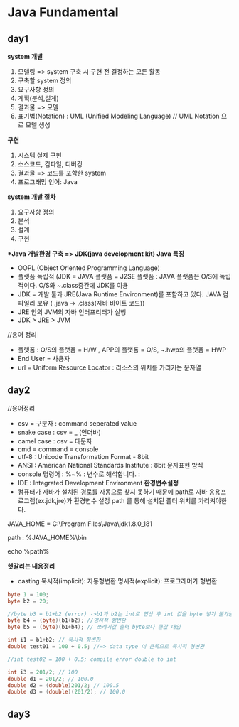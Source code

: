 # Java Fundamental
## day1

<strong>system 개발</strong>

1. 모델링 => system 구축 시 구현 전 결정하는 모든 활동
2. 구축할 system 정의
3. 요구사항 정의
4. 계획(분석,설계)
5. 결과물 => 모델
6. 표기법(Notation) : UML (Unified Modeling Language) // UML Notation 으로 모델 생성

<strong>구현</strong>
1. 시스템 실제 구현
2. 소스코드, 컴파일, 디버깅
3. 결과물 => 코드를 포함한 system
4. 프로그래밍 언어: Java

<strong>system 개발 절차</strong>
1. 요구사항 정의
2. 분석
3. 설계
4. 구현

<strong>*Java 개발환경 구축 => JDK(java development kit)</strong>
<strong>Java 특징</strong>
* OOPL (Object Oriented Programming Language)
* 플랫폼 독립적 (JDK = JAVA 플랫폼 = J2SE 플랫폼 : JAVA 플랫폼은 O/S에 독립적이다. O/S와 ~.class중간에 JDK를 이용
* JDK = 개발 툴과 JRE(Java Runtime Environment)를 포함하고 있다. JAVA 컴파일러 보유 ( .java -> .class(자바 바이트 코드))
* JRE 안의 JVM의 자바 인터프리터가 실행
* JDK > JRE > JVM
 
//용어 정리
* 플랫폼 : O/S의 플랫폼 = H/W , APP의 플랫폼 = O/S, ~.hwp의 플랫폼 = HWP
* End User = 사용자
* url = Uniform Resource Locator : 리소스의 위치를 가리키는 문자열
          
 ## day2
 //용어정리
 * csv = 구분자 : command seperated value
 * snake case : csv = _ (언더바)
 * camel case : csv = 대문자
 * cmd = command = console
 * utf-8 : Unicode Transformation Format - 8bit
 * ANSI : American National Standards Institute : 8bit 문자표현 방식
 * console 명령어 : %~% : 변수로 해석합니다. :
 * IDE : Integrated Development Environment
<strong>환경변수설정</strong>
* 컴퓨터가 자바가 설치된 경로를 자동으로 찾지 못하기 때문에 path로 자바 응용프로그램(ex.jdk,jre)가 환경변수 설정 path 를 통해 설치된 폴더 위치를 가리켜야한다.

 JAVA_HOME = C:\Program Files\Java\jdk1.8.0_181
 
 path : %JAVA_HOME%\bin
 
 echo %path%
 
<strong>헷갈리는 내용정리</strong>
* casting
묵시적(implicit): 자동형변환 
명시적(explicit): 프로그래머가 형변환

```java
byte 1 = 100;
byte b2 = 20;

//byte b3 = b1+b2 (error) ->b1과 b2는 int로 연산 후 int 값을 byte 넣기 불가능 
byte b4 = (byte)(b1+b2); //명시적 형변환
byte b5 = (byte)(b1+b4); // 쓰레기값 출력 byte보다 큰값 대입

int i1 = b1+b2; // 묵시적 형변환
double test01 = 100 + 0.5; //=> data type 이 큰쪽으로 묵시적 형변환

//int test02 = 100 + 0.5; compile error double to int

int i3 = 201/2; // 100
double d1 = 201/2; // 100.0
double d2 = (double)201/2; // 100.5
double d3 = (double)(201/2); // 100.0


```

## day3
